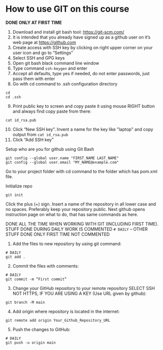 # How to use GIT on this course

**DONE ONLY AT FIRST TIME**

1.  Download and install git bash tool: https://git-scm.com/
2.  It is intended that you already have signed up as a github user on it’s web page at https://github.com
3.  Create access with SSH key by clicking on right upper corner on your user icon and go to “Settings”
4.  Select SSH and GPG keys
5.  Open git bash black command line window
6.  Type command `ssh-keygen` and enter
7.  Accept all defaults, type yes if needed, do not enter passwords, just pass them with enter
8.  Go with cd command to .ssh configuration directory
  ```
  cd
  cd .ssh
  ```
9. Print public key to screen and copy paste it using mouse RIGHT button and always find copy
paste from there:
  ```
  cat id_rsa.pub
  ```
10.  Click “New SSH key”. Invent a name for the key like "laptop" and copy output from `cat id_rsa.pub`
11. Click “Add SSH key”

Setup who are you for github using Git Bash

```
git config --global user.name "FIRST_NAME LAST_NAME"
git config --global user.email "MY_NAME@example.com"
```

Go to your project folder with cd command to the folder which has pom.xml file.

Initialize repo

```
git init
```

Click the plus (+) sign. Insert a name of the repository in all lower case and no spaces. Preferably
keep your repository public. Next github opens instruction page on what to do, that has same
commands as here.

DONE ALL THE TIME WHEN WORKING WITH GIT (INCLUDING FIRST TIME). STUFF DONE DURING DAILY WORK IS COMMENTED `# DAILY` – OTHER STUFF DONE ONLY FIRST TIME NOT COMMENTED

1.  Add the files to new repository by using git command:

  ```
  # DAILY
  git add .
  ```
  
2. Commit the files with comments:

  ```
  # DAILY
  git commit -m “First commit”
  ```

3.  Change your GitHub repository to your remote repository SELECT SSH NOT HTTPS, IF YOU ARE USING A KEY (Use URL given by github):

  ```
  git branch -M main
  ```
  
4.  Add origin where repository is located in the internet:

  ```
  git remote add origin Your_Github_Repository_URL
  ```

5.  Push the changes to GitHub:

  ```
  # DAILY
  git push -u origin main
  ```
